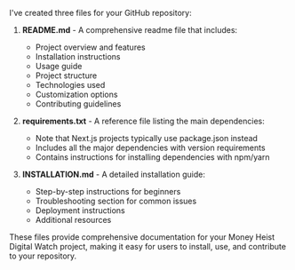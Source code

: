 
I've created three files for your GitHub repository:

1. **README.md** - A comprehensive readme file that includes:
   - Project overview and features
   - Installation instructions
   - Usage guide
   - Project structure
   - Technologies used
   - Customization options
   - Contributing guidelines

2. **requirements.txt** - A reference file listing the main dependencies:
   - Note that Next.js projects typically use package.json instead
   - Includes all the major dependencies with version requirements
   - Contains instructions for installing dependencies with npm/yarn

3. **INSTALLATION.md** - A detailed installation guide:
   - Step-by-step instructions for beginners
   - Troubleshooting section for common issues
   - Deployment instructions
   - Additional resources

These files provide comprehensive documentation for your Money Heist Digital Watch project, making it easy for users to install, use, and contribute to your repository.

<Actions>
  <Action name="Add project screenshots" description="Add screenshots of the digital watch to the README" />
  <Action name="Create package.json example" description="Create an example package.json file for the project" />
  <Action name="Add feature roadmap" description="Create a roadmap of planned features" />
  <Action name="Create contributing guide" description="Create a detailed CONTRIBUTING.md file" />
  <Action name="Add license file" description="Add an MIT license file to the repository" />
</Actions>





